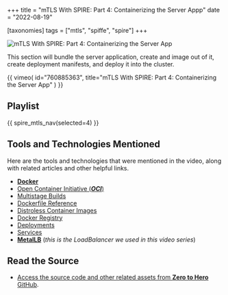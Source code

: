 +++
title = "mTLS With SPIRE: Part 4: Containerizing the Server Appp"
date = "2022-08-19"

[taxonomies]
tags = ["mtls", "spiffe", "spire"]
+++

![mTLS With SPIRE: Part 4: Containerizing the Server App](/images/size/w1200/2024/03/containers.png)

This section will bundle the server application, create and image out of it,
create deployment manifests, and deploy it into the cluster.

{{ 
  vimeo(
    id="760885363", 
    title="mTLS With SPIRE: Part 4: Containerizing the Server App"
  ) 
}}

## Playlist

{{ spire_mtls_nav(selected=4) }}

## Tools and Technologies Mentioned

Here are the tools and technologies that were mentioned in the video, along with
related articles and other helpful links.

* [**Docker**](https://www.docker.com/)
* [Open Container Initiative (**_OCI_**)](https://opencontainers.org/)
* [Multistage Builds](https://docs.docker.com/build/building/multi-stage/)
* [Dockerfile Reference](https://docs.docker.com/engine/reference/builder/)
* [Distroless Container Images](https://github.com/GoogleContainerTools/distroless)
* [Docker Registry](https://docs.docker.com/registry/)
* [Deployments](https://kubernetes.io/docs/concepts/workloads/controllers/deployment/)
* [Services](https://kubernetes.io/docs/concepts/services-networking/service/)
* [**MetalLB**](https://metallb.universe.tf/) (_this is the LoadBalancer we used
  in this video series_)

## Read the Source

* [Access the source code and other related assets from **Zero to Hero** GitHub](https://github.com/zerotohero-dev/spire-mtls).
